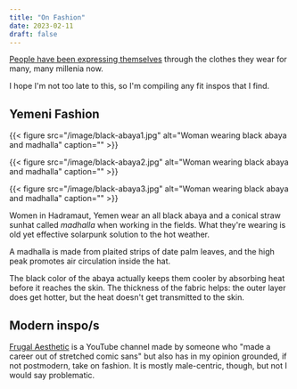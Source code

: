 ```yaml
---
title: "On Fashion"
date: 2023-02-11
draft: false
---
```


[People have been expressing themselves](/communication) through the clothes they wear
for many, many millenia now.

I hope I'm not too late to this,
so I'm compiling any fit inspos that I find.

## Yemeni Fashion

{{< figure src="/image/black-abaya1.jpg" alt="Woman wearing black abaya and madhalla" caption="" >}}

{{< figure src="/image/black-abaya2.jpg" alt="Woman wearing black abaya and madhalla" caption="" >}}

{{< figure src="/image/black-abaya3.jpg" alt="Woman wearing black abaya and madhalla" caption="" >}}

Women in Hadramaut, Yemen wear an all black abaya
and a conical straw sunhat called *madhalla*
when working in the fields.
What they're wearing is old yet effective solarpunk solution to the hot
weather.

A madhalla is made from plaited strips of date palm leaves,
and the high peak promotes air circulation inside the hat.

The black color of the abaya actually keeps them cooler
by absorbing heat before it reaches the skin.
The thickness of the fabric helps:
the outer layer does get hotter,
but the heat doesn't get transmitted to the skin.

## Modern inspo/s

[Frugal Aesthetic](https://www.youtube.com/@FrugalAesthetic) is a
YouTube channel made by someone who "made a career out of stretched
comic sans" but also has in my opinion grounded, if not postmodern, take
on fashion. It is mostly male-centric, though, but not I would say
problematic.
